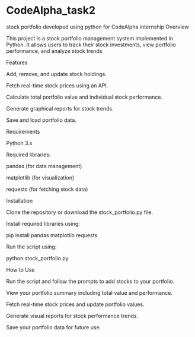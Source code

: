 # CodeAlpha_task2
stock portfolio developed using python for CodeAlpha internship
Overview

This project is a stock portfolio management system implemented in Python. It allows users to track their stock investments, view portfolio performance, and analyze stock trends.

Features

Add, remove, and update stock holdings.

Fetch real-time stock prices using an API.

Calculate total portfolio value and individual stock performance.

Generate graphical reports for stock trends.

Save and load portfolio data.

Requirements

Python 3.x

Required libraries:

pandas (for data management)

matplotlib (for visualization)

requests (for fetching stock data)

Installation

Clone the repository or download the stock_portfolio.py file.

Install required libraries using:

pip install pandas matplotlib requests

Run the script using:

python stock_portfolio.py

How to Use

Run the script and follow the prompts to add stocks to your portfolio.

View your portfolio summary including total value and performance.

Fetch real-time stock prices and update portfolio values.

Generate visual reports for stock performance trends.

Save your portfolio data for future use.
